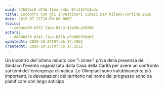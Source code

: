 ```yaml
---
uuid: 47b83bc0-d73b-11ea-b4bc-0fc1127c8adc
title: Incontro con gli investitori cinesi per Milano-Cortina 2026
date: 2019-07-11T16:00:00.000Z
topics:
  - cd04ec80-d757-11ea-83c3-43a36ca50240
actors:
  - d4666d70-d741-11ea-b57b-a7c066f88ab5
updatedAt: 2020-10-22T07:56:17.196Z
createdAt: 2020-10-22T07:56:17.355Z
---
```


Un incontro dell'ultimo minuto con "i cinesi" priva della presenza del Sindaco l'evento organizzato dalla Casa della Carità per avere un confronto sui temi dell'emergenza climatica.
Le Olimpiadi sono indubbiamente più importanti, le devastazioni del territorio nel nome del progresso sono da pianificare con largo anticipo.
